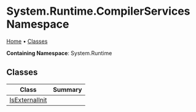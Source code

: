 # System\.Runtime\.CompilerServices Namespace

[Home](../README.md) &#x2022; [Classes](#classes)

**Containing Namespace**: System\.Runtime

## Classes

| Class | Summary |
| ----- | ------- |
| [IsExternalInit](IsExternalInit/README.md) | |

